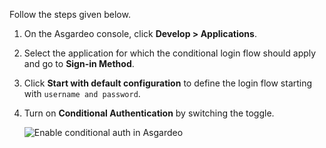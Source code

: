 Follow the steps given below.

1. On the Asgardeo console, click **Develop > Applications**.
2. Select the application for which the conditional login flow should apply and go to **Sign-in Method**.
3. Click **Start with default configuration** to define the login flow starting with `username and password`.
4. Turn on **Conditional Authentication** by switching the toggle.

   <img :src="$withBase('/assets/img/guides/conditional-auth/enable-conditional-auth.png')" alt="Enable conditional auth in Asgardeo">
